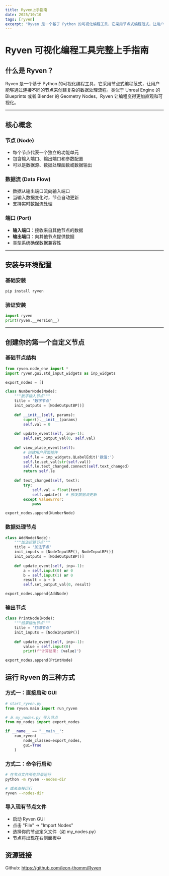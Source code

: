 ```yaml
---
title: Ryven上手指南
date: 2025/10/10
tags: [ryven]
excerpt: "Ryven 是一个基于 Python 的可视化编程工具，它采用节点式编程范式，让用户能够通过连接不同的节点来创建复杂的数据处理流程。"
---
```


# Ryven 可视化编程工具完整上手指南

## 什么是 Ryven？

Ryven 是一个基于 Python 的可视化编程工具，它采用节点式编程范式，让用户能够通过连接不同的节点来创建复杂的数据处理流程。类似于 Unreal Engine 的 Blueprints 或者 Blender 的 Geometry Nodes，Ryven 让编程变得更加直观和可视化。

---

## 核心概念

### 节点 (Node)
- 每个节点代表一个独立的功能单元
- 包含输入端口、输出端口和参数配置
- 可以是数据源、数据处理函数或数据输出

### 数据流 (Data Flow)
- 数据从输出端口流向输入端口
- 当输入数据变化时，节点自动更新
- 支持实时数据流处理

### 端口 (Port)
- **输入端口**：接收来自其他节点的数据
- **输出端口**：向其他节点提供数据
- 类型系统确保数据兼容性

---
## 安装与环境配置

### 基础安装
```bash
pip install ryven
```

### 验证安装
```python
import ryven
print(ryven.__version__)
```

---

## 创建你的第一个自定义节点

### 基础节点结构

```python
from ryven.node_env import *
import ryven.gui.std_input_widgets as inp_widgets

export_nodes = []

class NumberNode(Node):
    """数字输入节点"""
    title = '数字节点'
    init_outputs = [NodeOutputBP()]
    
    def __init__(self, params):
        super().__init__(params)
        self.val = 0
        
    def update_event(self, inp=-1):
        self.set_output_val(0, self.val)
    
    def view_place_event(self):
        # 创建用户界面控件
        self.le = inp_widgets.QLabelEdit('数值:')
        self.le.set_val(str(self.val))
        self.le.text_changed.connect(self.text_changed)
        return self.le
    
    def text_changed(self, text):
        try:
            self.val = float(text)
            self.update()  # 触发数据流更新
        except ValueError:
            pass

export_nodes.append(NumberNode)
```

### 数据处理节点

```python
class AddNode(Node):
    """加法运算节点"""
    title = '加法节点'
    init_inputs = [NodeInputBP(), NodeInputBP()]
    init_outputs = [NodeOutputBP()]
    
    def update_event(self, inp=-1):
        a = self.input(0) or 0
        b = self.input(1) or 0
        result = a + b
        self.set_output_val(0, result)

export_nodes.append(AddNode)
```

### 输出节点
```python
class PrintNode(Node):
    """结果输出节点"""
    title = '打印节点'
    init_inputs = [NodeInputBP()]
    
    def update_event(self, inp=-1):
        value = self.input(0)
        print(f"计算结果: {value}")

export_nodes.append(PrintNode)
```

## 运行 Ryven 的三种方式

### 方式一：直接启动 GUI
```python
# start_ryven.py
from ryven.main import run_ryven

# 从 my_nodes.py 导入节点
from my_nodes import export_nodes

if __name__ == "__main__":
    run_ryven(
        node_classes=export_nodes,
        gui=True
    )
```

### 方式二：命令行启动

```bash
# 在节点文件所在目录运行
python -m ryven --nodes-dir

# 或者直接运行
ryven --nodes-dir
```
### 导入现有节点文件
- 启动 Ryven GUI
- 点击 "File" → "Import Nodes"
- 选择你的节点定义文件（如 my_nodes.py）
- 节点将出现在右侧面板中


## 资源链接
Github: https://github.com/leon-thomm/Ryven


